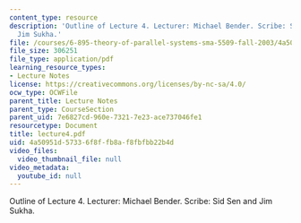```yaml
---
content_type: resource
description: 'Outline of Lecture 4. Lecturer: Michael Bender. Scribe: Sid Sen and
  Jim Sukha.'
file: /courses/6-895-theory-of-parallel-systems-sma-5509-fall-2003/4a50951d57336f8ffb8af8fbfbb22b4d_lecture4.pdf
file_size: 306251
file_type: application/pdf
learning_resource_types:
- Lecture Notes
license: https://creativecommons.org/licenses/by-nc-sa/4.0/
ocw_type: OCWFile
parent_title: Lecture Notes
parent_type: CourseSection
parent_uid: 7e6827cd-960e-7321-7e23-ace737046fe1
resourcetype: Document
title: lecture4.pdf
uid: 4a50951d-5733-6f8f-fb8a-f8fbfbb22b4d
video_files:
  video_thumbnail_file: null
video_metadata:
  youtube_id: null
---
```

Outline of Lecture 4. Lecturer: Michael Bender. Scribe: Sid Sen and Jim Sukha.